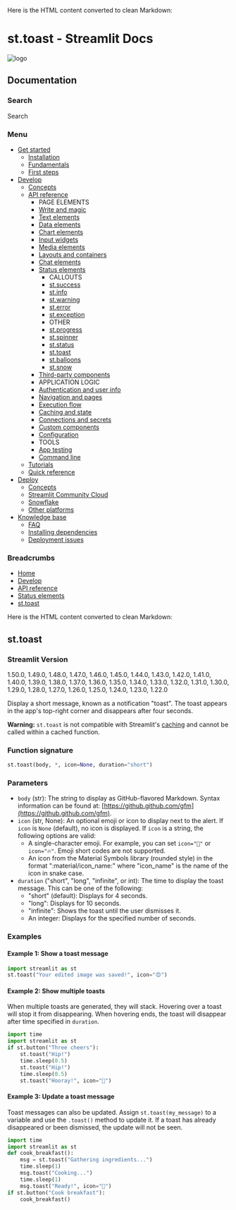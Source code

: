 Here is the HTML content converted to clean Markdown:

# st.toast - Streamlit Docs
![logo](/logo.svg)

## Documentation

### Search
Search

### Menu
* [Get started](/get-started)
	+ [Installation](/get-started/installation)
	+ [Fundamentals](/get-started/fundamentals)
	+ [First steps](/get-started/tutorials)
* [Develop](/develop)
	+ [Concepts](/develop/concepts)
	+ [API reference](/develop/api-reference)
		- PAGE ELEMENTS
		- [Write and magic](/develop/api-reference/write-magic)
		- [Text elements](/develop/api-reference/text)
		- [Data elements](/develop/api-reference/data)
		- [Chart elements](/develop/api-reference/charts)
		- [Input widgets](/develop/api-reference/widgets)
		- [Media elements](/develop/api-reference/media)
		- [Layouts and containers](/develop/api-reference/layout)
		- [Chat elements](/develop/api-reference/chat)
		- [Status elements](/develop/api-reference/status)
			- CALLOUTS
			- [st.success](/develop/api-reference/status/st.success)
			- [st.info](/develop/api-reference/status/st.info)
			- [st.warning](/develop/api-reference/status/st.warning)
			- [st.error](/develop/api-reference/status/st.error)
			- [st.exception](/develop/api-reference/status/st.exception)
			- OTHER
			- [st.progress](/develop/api-reference/status/st.progress)
			- [st.spinner](/develop/api-reference/status/st.spinner)
			- [st.status](/develop/api-reference/status/st.status)
			- [st.toast](/develop/api-reference/status/st.toast)
			- [st.balloons](/develop/api-reference/status/st.balloons)
			- [st.snow](/develop/api-reference/status/st.snow)
		- [Third-party components](https://streamlit.io/components)
		- APPLICATION LOGIC
		- [Authentication and user info](/develop/api-reference/user)
		- [Navigation and pages](/develop/api-reference/navigation)
		- [Execution flow](/develop/api-reference/execution-flow)
		- [Caching and state](/develop/api-reference/caching-and-state)
		- [Connections and secrets](/develop/api-reference/connections)
		- [Custom components](/develop/api-reference/custom-components)
		- [Configuration](/develop/api-reference/configuration)
		- TOOLS
		- [App testing](/develop/api-reference/app-testing)
		- [Command line](/develop/api-reference/cli)
	+ [Tutorials](/develop/tutorials)
	+ [Quick reference](/develop/quick-reference)
* [Deploy](/deploy)
	+ [Concepts](/deploy/concepts)
	+ [Streamlit Community Cloud](/deploy/streamlit-community-cloud)
	+ [Snowflake](/deploy/snowflake)
	+ [Other platforms](/deploy/tutorials)
* [Knowledge base](/knowledge-base)
	+ [FAQ](/knowledge-base/using-streamlit)
	+ [Installing dependencies](/knowledge-base/dependencies)
	+ [Deployment issues](/knowledge-base/deploy)

### Breadcrumbs
* [Home](/)
* [Develop](/develop)
* [API reference](/develop/api-reference)
* [Status elements](/develop/api-reference/status)
* [st.toast](/develop/api-reference/status/st.toast)

Here is the HTML content converted to clean Markdown:

## st.toast
### Streamlit Version
1.50.0, 1.49.0, 1.48.0, 1.47.0, 1.46.0, 1.45.0, 1.44.0, 1.43.0, 1.42.0, 1.41.0, 1.40.0, 1.39.0, 1.38.0, 1.37.0, 1.36.0, 1.35.0, 1.34.0, 1.33.0, 1.32.0, 1.31.0, 1.30.0, 1.29.0, 1.28.0, 1.27.0, 1.26.0, 1.25.0, 1.24.0, 1.23.0, 1.22.0

Display a short message, known as a notification "toast". The toast appears in the app's top-right corner and disappears after four seconds.

**Warning:** `st.toast` is not compatible with Streamlit's [caching](https://docs.streamlit.io/develop/concepts/architecture/caching) and cannot be called within a cached function.

### Function signature
```python
st.toast(body, *, icon=None, duration="short")
```
### Parameters

* `body` (str): The string to display as GitHub-flavored Markdown. Syntax information can be found at: [https://github.github.com/gfm](https://github.github.com/gfm).
* `icon` (str, None): An optional emoji or icon to display next to the alert. If `icon` is `None` (default), no icon is displayed. If `icon` is a string, the following options are valid:
	+ A single-character emoji. For example, you can set `icon="🚨"` or `icon="🔥"`. Emoji short codes are not supported.
	+ An icon from the Material Symbols library (rounded style) in the format ":material/icon_name:" where "icon_name" is the name of the icon in snake case.
* `duration` ("short", "long", "infinite", or int): The time to display the toast message. This can be one of the following:
	+ "short" (default): Displays for 4 seconds.
	+ "long": Displays for 10 seconds.
	+ "infinite": Shows the toast until the user dismisses it.
	+ An integer: Displays for the specified number of seconds.

### Examples

#### Example 1: Show a toast message
```python
import streamlit as st
st.toast("Your edited image was saved!", icon="😍")
```

#### Example 2: Show multiple toasts
When multiple toasts are generated, they will stack. Hovering over a toast will stop it from disappearing. When hovering ends, the toast will disappear after time specified in `duration`.
```python
import time
import streamlit as st
if st.button("Three cheers"):
    st.toast("Hip!")
    time.sleep(0.5)
    st.toast("Hip!")
    time.sleep(0.5)
    st.toast("Hooray!", icon="🎉")
```

#### Example 3: Update a toast message
Toast messages can also be updated. Assign `st.toast(my_message)` to a variable and use the `.toast()` method to update it. If a toast has already disappeared or been dismissed, the update will not be seen.
```python
import time
import streamlit as st
def cook_breakfast():
    msg = st.toast("Gathering ingredients...")
    time.sleep(1)
    msg.toast("Cooking...")
    time.sleep(1)
    msg.toast("Ready!", icon="🥞")
if st.button("Cook breakfast"):
    cook_breakfast()
```